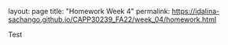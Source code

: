 layout: page
title: "Homework Week 4"
permalink: https://idalina-sachango.github.io/CAPP30239_FA22/week_04/homework.html


Test